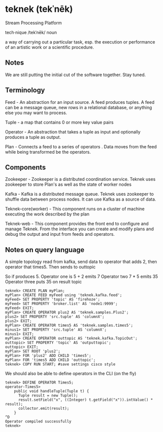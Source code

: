 teknek (tekˈnēk)
=========

Stream Processing Platform

tech·nique
/tekˈnēk/
noun

a way of carrying out a particular task, esp. the execution or performance of an artistic work or a scientific procedure.

Notes
-----
We are still putting the initial cut of the software together.  Stay tuned.

Terminology
-----

Feed - An abstraction for an input source. A feed produces tuples. A feed can be a message queue, new rows in a relational database, or anything else you may want to process.

Tuple - a map that contains 0 or more key value pairs

Operator - An abstraction that takes a tuple as input and optionally produces a tuple as output.

Plan - Connects a feed to a series of operators . Data moves from the feed while being transformed be the operators.

Components
----
Zookeeper - Zookeeper is a distributed coordination service. Teknek uses zookeeper to store Plan's as well as the state of worker nodes

Kafka - Kafka is a distributed message queue. Teknek uses zookeeper to shuffle data between process nodes. It can use Kafka as a source of data.

Teknek-core(worker) - This component runs on a cluster of machine executing the work described by the plan

Teknek-web - This component provides the front end to configure and manage Teknek. From the interface you can create and modify plans and debug the output and input from feeds and operators.

Notes on query language
-----

A simple topology read from kafka, send data to operator 
that adds 2, then operator that times5. Then sends to outtopic

So if produces 5.
Operator one is 5 + 2 emits 7
Operator two 7 * 5 emits 35
Operator three puts 35 on result topic 

    teknek> CREATE PLAN myPlan;
    myPlan> CREATE FEED myFeed using 'teknek.kafka.feed';
    myFeed> SET PROPERTY 'topic' AS 'firehoze';
    myFeed> SET PROPERTY 'broker.list' AS 'node1:9999';
    myFeed> EXIT;
    myPlan> CREATE OPERATOR plus2 AS 'teknek.samples.Plus2';
    plus2> SET PROPERTY 'src.tuple' AS 'columnX';
    plus2> EXIT;
    myPlan> CREATE OPERATOR times5 AS 'teknek.samples.times5';
    minus1> SET PROPERTY 'src.tuple' AS 'columnX';
    minus1> EXIT;
    myPlan> CREATE OPERATOR outtopic AS 'teknek.kafka.TopicOut';
    outtopic> SET PROPERTY 'topic' AS 'outputtopic';
    outtopic> EXIT; 
    myPlan> SET ROOT 'plus2';
    myPlan> FOR 'plus2' ADD CHILD 'times5'; 
    myPlan> FOR 'times5 ADD CHILD 'outtopic';
    teknek> COPY RUN START; #save settings cisco style

We should also be able to define operators in the CLI (on the fly)

    teknek> DEFINE OPERATOR Times5;
    operator-Times5> 
        public void handleTuple(Tuple t) {
          Tuple result = new Tuple();
          result.setField("x", ((Integer) t.getField("x")).intValue() * result);
          collector.emit(result);
        }
    ^D
    Operator compiled successfully
    teknek> 
  
